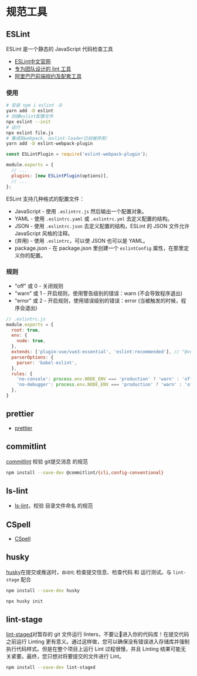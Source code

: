 # 规范工具

## ESLint

ESLint 是一个静态的 JavaScript 代码检查工具

- [ESLint中文官网](https://eslint.bootcss.com/docs/user-guide/getting-started)
- [专为团队设计的 lint 工具](https://github.com/x-orpheus/elint)
- [阿里巴巴前端规约及配套工具](https://github.com/alibaba/f2e-spec)


### 使用

```bash
# 安装 npm i eslint -D
yarn add -D eslint
# 创建eslint配置文件
npx eslint --init
# 运行
npx eslint file.js
# 集成到webpack，（eslint-loader已经被弃用）
yarn add -D eslint-webpack-plugin
```

```js
const ESLintPlugin = require('eslint-webpack-plugin');

module.exports = {
  // ...
  plugins: [new ESLintPlugin(options)],
  // ...
};
```

ESLint 支持几种格式的配置文件：

- JavaScript - 使用 `.eslintrc.js` 然后输出一个配置对象。
- YAML - 使用 `.eslintrc.yaml` 或 `.eslintrc.yml` 去定义配置的结构。
- JSON - 使用 `.eslintrc.json` 去定义配置的结构，ESLint 的 JSON 文件允许 JavaScript 风格的注释。
- (弃用) - 使用 `.eslintrc`，可以使 JSON 也可以是 YAML。
- package.json - 在 package.json 里创建一个 `eslintConfig` 属性，在那里定义你的配置。

### 规则

- "off" 或 0 - 关闭规则
- "warn" 或 1 - 开启规则，使用警告级别的错误：warn (不会导致程序退出)
- "error" 或 2 - 开启规则，使用错误级别的错误：error (当被触发的时候，程序会退出)


```js
// .eslintrc.js
module.exports = {
  root: true,
  env: {
    node: true,
  },
  extends: ['plugin:vue/vue3-essential', 'eslint:recommended'], // "@vue/prettier"
  parserOptions: {
    parser: 'babel-eslint',
  },
  rules: {
    'no-console': process.env.NODE_ENV === 'production' ? 'warn' : 'off',
    'no-debugger': process.env.NODE_ENV === 'production' ? 'warn' : 'off',
  },
}
```

## prettier

- [prettier](https://prettier.io/)

## commitlint

[commitlint](https://commitlint.js.org) 校验 git提交消息 的规范

```bash
npm install --save-dev @commitlint/{cli,config-conventional}
```

## ls-lint

- [ls-lint](https://www.npmjs.com/package/ls-lint)，校验 目录文件命名 的规范

## CSpell

- [CSpell](https://cspell.org/docs/installation/)

## husky

[husky](https://typicode.github.io/husky/)在提交或推送时，`自动化` 检查提交信息、检查代码 和 运行测试。与 `lint-stage` 配合

```bash
npm install --save-dev husky

npx husky init
```

## lint-stage

[lint-staged](https://github.com/lint-staged/lint-staged)对暂存的 git 文件运行 linters，不要让💩进入你的代码库！在提交代码之前运行 Linting 更有意义。通过这样做，您可以确保没有错误进入存储库并强制执行代码样式。但是在整个项目上运行 Lint 过程很慢，并且 Linting 结果可能无关紧要。最终，您只想对将要提交的文件进行 Lint。

```bash
npm install --save-dev lint-staged
```